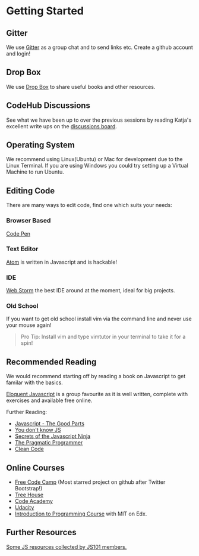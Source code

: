 # Getting Started

## Gitter

We use [Gitter](https://gitter.im/CodeHubOrg/discussions) as a group chat and to send links etc. Create a github account and login!

## Drop Box

We use [Drop Box](https://www.dropbox.com) to share useful books and other resources.

## CodeHub Discussions

See what we have been up to over the previous sessions by reading Katja's excellent write ups on the [discussions board](https://github.com/CodeHubOrg/discussions/issues/).

## Operating System

We recommend using Linux\(Ubuntu\) or Mac for development due to the Linux Terminal. If you are using Windows you could try setting up a Virtual Machine to run Ubuntu.

## Editing Code

There are many ways to edit code, find one which suits your needs:

### Browser Based

[Code Pen](https://codepen.io/)

### Text Editor

[Atom](https://atom.io/) is written in Javascript and is hackable!

### IDE

[Web Storm](https://www.jetbrains.com/webstorm/) the best IDE around at the moment, ideal for big projects.

### Old School

If you want to get old school install vim via the command line and never use your mouse again!

> Pro Tip: Install vim and type vimtutor in your terminal to take it for a spin!

## Recommended Reading

We would recommend starting off by reading a book on Javascript to get familar with the basics.

[Eloquent Javascript](http://eloquentjavascript.net/) is a group favourite as it is well written, complete with exercises and available free online.

Further Reading:

* [Javascript - The Good Parts](http://bdcampbell.net/javascript/book/javascript_the_good_parts.pdf)
* [You don't know JS](https://github.com/getify/You-Dont-Know-JS)
* [Secrets of the Javascript Ninja](https://www.manning.com/books/secrets-of-the-javascript-ninja)
* [The Pragmatic Programmer](http://www.cartipdf.net/carte/descarca-hunt-a-thomas-d-the-pragmatic-programmer-from-journeyman-to-master-pdf)
* [Clean Code](http://ricardogeek.com/docs/clean_code.pdf)

## Online Courses

* [Free Code Camp](https://www.freecodecamp.com/) \(Most starred project on github after Twitter Bootstrap!\)
* [Tree House](https://teamtreehouse.com/library/topic:javascript)
* [Code Academy](https://www.codecademy.com/)
* [Udacity](https://www.udacity.com/)
* [Introduction to Programming Course](https://www.edx.org/course/introduction-computer-science-mitx-6-00-1x-9) with MIT on Edx.

## Further Resources

[Some JS resources collected by JS101 members.](https://github.com/CodeHubOrg/discussions/issues/1)

